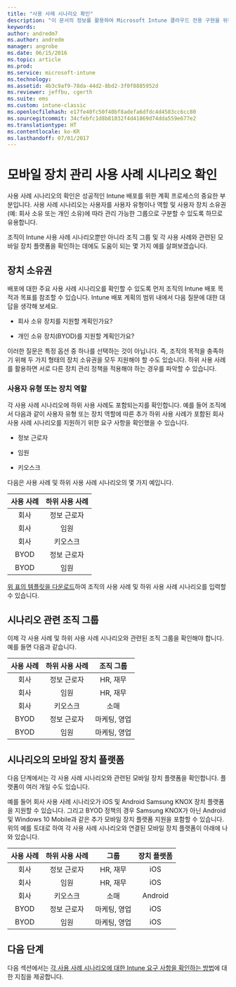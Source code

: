 ```yaml
---
title: "사용 사례 시나리오 확인"
description: "이 문서의 정보를 활용하여 Microsoft Intune 클라우드 전용 구현을 위한 Intune 사용 사례 및 하위 사용 사례 시나리오를 확인할 수 있습니다."
keywords: 
author: andredm7
ms.author: andredm
manager: angrobe
ms.date: 06/15/2016
ms.topic: article
ms.prod: 
ms.service: microsoft-intune
ms.technology: 
ms.assetid: 4b3c9af9-78da-44d2-8bd2-3f0f8885952d
ms.reviewer: jeffbu, cgerth
ms.suite: ems
ms.custom: intune-classic
ms.openlocfilehash: e17fe40fc50f40bf8adefa6dfdc4d4583cc6cc80
ms.sourcegitcommit: 34cfebfc1d8b81032f4d41869d74dda559e677e2
ms.translationtype: HT
ms.contentlocale: ko-KR
ms.lasthandoff: 07/01/2017
---
```

# <a name="identify-mobile-device-management-use-case-scenarios"></a>모바일 장치 관리 사용 사례 시나리오 확인

사용 사례 시나리오의 확인은 성공적인 Intune 배포를 위한 계획 프로세스의 중요한 부분입니다. 사용 사례 시나리오는 사용자를 사용자 유형이나 역할 및 사용자 장치 소유권(예: 회사 소유 또는 개인 소유)에 따라 관리 가능한 그룹으로 구분할 수 있도록 하므로 유용합니다.

조직이 Intune 사용 사례 시나리오뿐만 아니라 조직 그룹 및 각 사용 사례와 관련된 모바일 장치 플랫폼을 확인하는 데에도 도움이 되는 몇 가지 예를 살펴보겠습니다.

## <a name="device-ownership"></a>장치 소유권
배포에 대한 주요 사용 사례 시나리오를 확인할 수 있도록 먼저 조직의 Intune 배포 목적과 목표를 참조할 수 있습니다. Intune 배포 계획의 범위 내에서 다음 질문에 대한 대답을 생각해 보세요.

-   회사 소유 장치를 지원할 계획인가요?

-   개인 소유 장치(BYOD)를 지원할 계획인가요?

이러한 질문은 특정 옵션 중 하나를 선택하는 것이 아닙니다. 즉, 조직의 목적을 충족하기 위해 두 가지 형태의 장치 소유권을 모두 지원해야 할 수도 있습니다. 하위 사용 사례를 활용하면 서로 다른 장치 관리 정책을 적용해야 하는 경우를 파악할 수 있습니다.

### <a name="user-type-or-device-role"></a>사용자 유형 또는 장치 역할

각 사용 사례 시나리오에 하위 사용 사례도 포함되는지를 확인합니다. 예를 들어 조직에서 다음과 같이 사용자 유형 또는 장치 역할에 따른 추가 하위 사용 사례가 포함된 회사 사용 사례 시나리오를 지원하기 위한 요구 사항을 확인했을 수 있습니다.

-   정보 근로자

-   임원

-   키오스크

다음은 사용 사례 및 하위 사용 사례 시나리오의 몇 가지 예입니다.

| **사용 사례** | **하위 사용 사례** |
|:---:|:---:|
| 회사 | 정보 근로자 |              
| 회사 | 임원 |           
| 회사 | 키오스크 |
| BYOD | 정보 근로자 |           
| BYOD | 임원 |

[위 표의 템플릿을 다운로드](https://gallery.technet.microsoft.com/Intune-deployment-planning-fae156c2?redir=0)하여 조직의 사용 사례 및 하위 사용 사례 시나리오를 입력할 수 있습니다.

## <a name="organizational-groups-for-your-scenarios"></a>시나리오 관련 조직 그룹

이제 각 사용 사례 및 하위 사용 사례 시나리오와 관련된 조직 그룹을 확인해야 합니다. 예를 들면 다음과 같습니다.

| **사용 사례** | **하위 사용 사례** | **조직 그룹** |
|:---:|:---:|:---:|
| 회사 | 정보 근로자 | HR, 재무 |               
| 회사 | 임원 | HR, 재무 |            
| 회사 | 키오스크 | 소매 |
| BYOD | 정보 근로자 | 마케팅, 영업 |            
| BYOD | 임원 | 마케팅, 영업 |


## <a name="mobile-device-platforms-for-your-scenarios"></a>시나리오의 모바일 장치 플랫폼

다음 단계에서는 각 사용 사례 시나리오와 관련된 모바일 장치 플랫폼을 확인합니다. 플랫폼이 여러 개일 수도 있습니다.

예를 들어 회사 사용 사례 시나리오가 iOS 및 Android Samsung KNOX 장치 플랫폼을 지원할 수 있습니다. 그리고 BYOD 정책의 경우 Samsung KNOX가 아닌 Android 및 Windows 10 Mobile과 같은 추가 모바일 장치 플랫폼 지원을 포함할 수 있습니다. 위의 예를 토대로 하여 각 사용 사례 시나리오와 연결된 모바일 장치 플랫폼이 아래에 나와 있습니다.

| **사용 사례** | **하위 사용 사례** | **그룹** | **장치 플랫폼** |   
|:---:|:---:|:---:|:---:|
| 회사 | 정보 근로자 | HR, 재무 | iOS |                                                           
| 회사 | 임원 | HR, 재무 | iOS |                                                           
| 회사 | 키오스크 | 소매 | Android |
| BYOD | 정보 근로자 | 마케팅, 영업 | iOS |                                                           
| BYOD | 임원 | 마케팅, 영업 | iOS |

## <a name="next-steps"></a>다음 단계

다음 섹션에서는 [각 사용 사례 시나리오에 대한 Intune 요구 사항을 확인하는 방법](planning-guide-requirements.md)에 대한 지침을 제공합니다.
